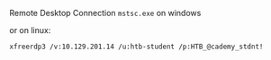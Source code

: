 
Remote Desktop Connection 
`mstsc.exe` on windows

or on linux: 
```
xfreerdp3 /v:10.129.201.14 /u:htb-student /p:HTB_@cademy_stdnt!
```
